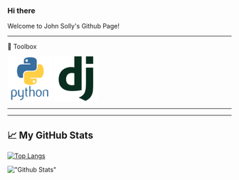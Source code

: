 ### Hi there
Welcome to John Solly's Github Page!




---

🧰 Toolbox

<img src="https://github.com/devicons/devicon/blob/master/icons/python/python-original-wordmark.svg" alt="Python Logo" width="100" height="100"/> <img src="https://github.com/devicons/devicon/blob/master/icons/django/django-plain.svg" alt="Django Logo" width="100" height="100"/>

---

---

## &#x1f4c8; My GitHub Stats

[![Top Langs](https://github-readme-stats.vercel.app/api/top-langs/?username=jsolly&hide=java&theme=radical&layout=compact)](https://github.com/anuraghazra/github-readme-stats)

!["Github Stats"](https://github-readme-stats.vercel.app/api?username=jsolly&show_icons=true&theme=radical)
